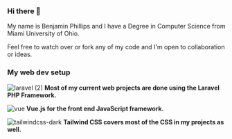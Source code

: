 ### Hi there 👋

My name is Benjamin Phillips and I have a Degree in Computer Science from Miami University of Ohio. 

Feel free to watch over or fork any of my code and I'm open to collaboration or ideas. 


### My web dev setup 


![laravel (2)](https://github.com/skip2435/skip2435/assets/51299590/02933887-fd3c-4b42-907a-a64442a8ea35) **Most of my current web projects are done using the Laravel PHP Framework.**


![vue](https://github.com/skip2435/skip2435/assets/51299590/2215126d-1f87-4196-bd75-96d65538384b) **Vue.js for the front end JavaScript framework.**


![tailwindcss-dark](https://github.com/skip2435/skip2435/assets/51299590/56dd0436-8118-418e-9d1b-b8ebb8fdf2db) **Tailwind CSS covers most of the CSS in my projects as well.**
